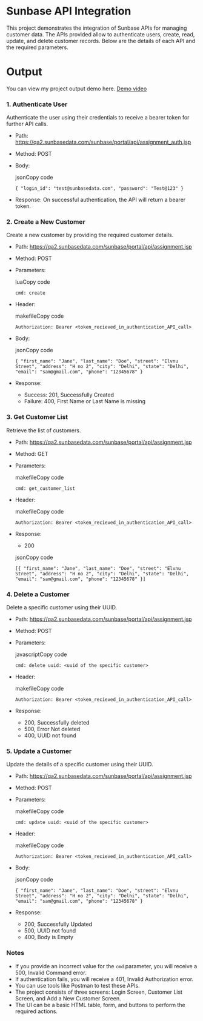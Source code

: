 Sunbase API Integration
=======================

This project demonstrates the integration of Sunbase APIs for managing customer data. The APIs provided allow  to authenticate users, create, read, update, and delete customer records. Below are the details of each API and the required parameters.

# Output
You can view my project output demo here.
[Demo video](https://drive.google.com/file/d/12rF6JhMS0lmLPustuB3WFd0vlcRFu6Nl/view?usp=drivesdk)

### 1\. Authenticate User

Authenticate the user using their credentials to receive a bearer token for further API calls.

-   Path: <https://qa2.sunbasedata.com/sunbase/portal/api/assignment_auth.jsp>
-   Method: POST
-   Body:

    jsonCopy code

    `{
      "login_id": "test@sunbasedata.com",
      "password": "Test@123"
    }`

-   Response: On successful authentication, the API will return a bearer token.

### 2\. Create a New Customer

Create a new customer by providing the required customer details.

-   Path: <https://qa2.sunbasedata.com/sunbase/portal/api/assignment.jsp>
-   Method: POST
-   Parameters:

    luaCopy code

    `cmd: create`

-   Header:

    makefileCopy code

    `Authorization: Bearer <token_recieved_in_authentication_API_call>`

-   Body:

    jsonCopy code

    `{
      "first_name": "Jane",
      "last_name": "Doe",
      "street": "Elvnu Street",
      "address": "H no 2",
      "city": "Delhi",
      "state": "Delhi",
      "email": "sam@gmail.com",
      "phone": "12345678"
    }`

-   Response:
    -   Success: 201, Successfully Created
    -   Failure: 400, First Name or Last Name is missing

### 3\. Get Customer List

Retrieve the list of customers.

-   Path: <https://qa2.sunbasedata.com/sunbase/portal/api/assignment.jsp>
-   Method: GET
-   Parameters:

    makefileCopy code

    `cmd: get_customer_list`

-   Header:

    makefileCopy code

    `Authorization: Bearer <token_recieved_in_authentication_API_call>`

-   Response:
    -   200

    jsonCopy code

    `[{
      "first_name": "Jane",
      "last_name": "Doe",
      "street": "Elvnu Street",
      "address": "H no 2",
      "city": "Delhi",
      "state": "Delhi",
      "email": "sam@gmail.com",
      "phone": "12345678"
    }]`

### 4\. Delete a Customer

Delete a specific customer using their UUID.

-   Path: <https://qa2.sunbasedata.com/sunbase/portal/api/assignment.jsp>
-   Method: POST
-   Parameters:

    javascriptCopy code

    `cmd: delete
    uuid: <uuid of the specific customer> `

-   Header:

    makefileCopy code

    `Authorization: Bearer <token_recieved_in_authentication_API_call>`

-   Response:
    -   200, Successfully deleted
    -   500, Error Not deleted
    -   400, UUID not found

### 5\. Update a Customer

Update the details of a specific customer using their UUID.

-   Path: <https://qa2.sunbasedata.com/sunbase/portal/api/assignment.jsp>
-   Method: POST
-   Parameters:

    makefileCopy code

    `cmd: update
    uuid: <uuid of the specific customer>`

-   Header:

    makefileCopy code

    `Authorization: Bearer <token_recieved_in_authentication_API_call>`

-   Body:

    jsonCopy code

    `{
      "first_name": "Jane",
      "last_name": "Doe",
      "street": "Elvnu Street",
      "address": "H no 2",
      "city": "Delhi",
      "state": "Delhi",
      "email": "sam@gmail.com",
      "phone": "12345678"
    }`

-   Response:
    -   200, Successfully Updated
    -   500, UUID not found
    -   400, Body is Empty

### Notes

-   If you provide an incorrect value for the `cmd` parameter, you will receive a 500, Invalid Command error.
-   If authentication fails, you will receive a 401, Invalid Authorization error.
-   You can use tools like Postman to test these APIs.
-   The project consists of three screens: Login Screen, Customer List Screen, and Add a New Customer Screen.
-   The UI can be a basic HTML table, form, and buttons to perform the required actions.
